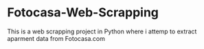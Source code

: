 # Fotocasa-Web-Scrapping
This is a web scrapping project in Python where i attemp to extract aparment data from Fotocasa.com

